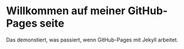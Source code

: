 # Willkommen auf meiner GitHub-Pages seite

Das demonstiert, was passiert, wenn GitHub-Pages mit Jekyll arbeitet.

